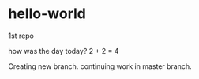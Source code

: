 # hello-world
1st repo


how was the day today?
2 + 2 = 4


Creating new branch.
continuing work in master branch.
